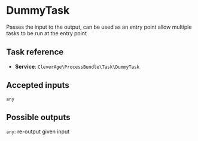 DummyTask
=========

Passes the input to the output, can be used as an entry point allow multiple tasks to be run at the entry point

Task reference
--------------

* **Service**: `CleverAge\ProcessBundle\Task\DummyTask`

Accepted inputs
---------------

`any`

Possible outputs
----------------

`any`: re-output given input
